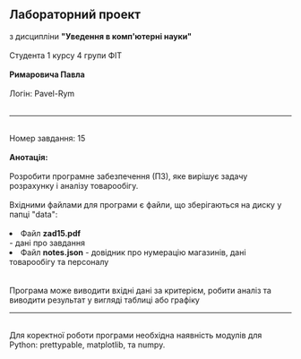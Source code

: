 <h2>Лабораторний проект</h2>
з дисципліни <b>"Уведення в комп'ютерні науки"</b><br><br>
Студента 1 курсу 4 групи ФІТ<br><br>
<b>Римаровича Павла</b><br><br>
Логін: Pavel-Rym<br><br>
<hr><br>
Номер завдання: 15<br><br>
<b>Анотація:</b><br><br>
Розробити програмне забезпечення (ПЗ), яке вирішує задачу розрахунку і аналізу товарообігу.<br>
<br>
Вхідними файлами для програми є файли, що зберігаються на диску у папці "data": <br><br>
<li>Файл <b>zad15.pdf</b></li> - дані про завдання
<li>Файл <b>notes.json</b> - довідник про нумерацію магазинів, дані товарообігу та персоналу</li><br><br>
Програма може виводити вхідні дані за критерієм, робити аналіз та виводити результат у вигляді таблиці або графіку<br><hr><br>
Для коректної роботи програми необхідна наявність модулів для Python: prettypable, matplotlib, та numpy.





